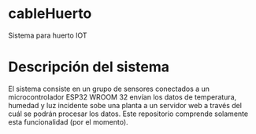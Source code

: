 # cableHuerto
Sistema para huerto IOT


# Descripción del sistema
El sistema consiste en un grupo de sensores conectados a un microcontrolador ESP32 WROOM 32 envían los datos de temperatura, humedad y luz incidente sobe una planta a un servidor web a través del cuál se podrán procesar los datos.
Este repositorio comprende solamente esta funcionalidad (por el momento).


